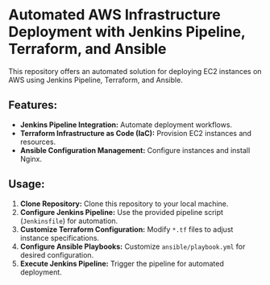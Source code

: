 # Automated AWS Infrastructure Deployment with Jenkins Pipeline, Terraform, and Ansible

This repository offers an automated solution for deploying EC2 instances on AWS using Jenkins Pipeline, Terraform, and Ansible.

## Features:
- **Jenkins Pipeline Integration:** Automate deployment workflows.
- **Terraform Infrastructure as Code (IaC):** Provision EC2 instances and resources.
- **Ansible Configuration Management:** Configure instances and install Nginx.

## Usage:
1. **Clone Repository:** Clone this repository to your local machine.
2. **Configure Jenkins Pipeline:** Use the provided pipeline script (`Jenkinsfile`) for automation.
3. **Customize Terraform Configuration:** Modify `*.tf` files to adjust instance specifications.
4. **Configure Ansible Playbooks:** Customize `ansible/playbook.yml` for desired configuration.
5. **Execute Jenkins Pipeline:** Trigger the pipeline for automated deployment.



